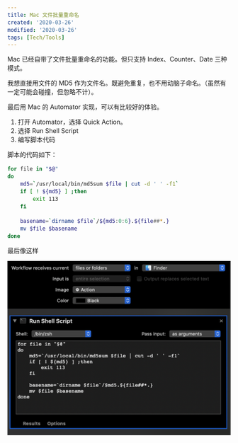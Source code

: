 ```yaml
---
title: Mac 文件批量重命名
created: '2020-03-26'
modified: '2020-03-26'
tags: [Tech/Tools]
---
```


Mac 已经自带了文件批量重命名的功能。但只支持 Index、Counter、Date 三种模式。

我想直接用文件的 MD5 作为文件名。既避免重复，也不用动脑子命名。（虽然有一定可能会碰撞，但忽略不计）。

最后用 Mac 的 Automator 实现，可以有比较好的体验。

1. 打开 Automator，选择 Quick Action。
2. 选择 Run Shell Script
3. 编写脚本代码

脚本的代码如下：

```bash
for file in "$@"
do
	md5=`/usr/local/bin/md5sum $file | cut -d ' ' -f1`
  	if [ ! ${md5} ] ;then
    	exit 113
  	fi

	basename=`dirname $file`/${md5:0:6}.${file##*.}
  	mv $file $basename
done
```

最后像这样

![IMAGE](./0680b9.png)
